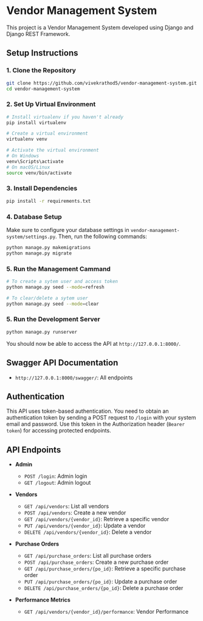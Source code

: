 # Vendor Management System

This project is a Vendor Management System developed using Django and Django REST Framework.

## Setup Instructions

### 1. Clone the Repository

```bash
git clone https://github.com/vivekrathod5/vendor-management-system.git
cd vendor-management-system
```

### 2. Set Up Virtual Environment

```bash
# Install virtualenv if you haven't already
pip install virtualenv

# Create a virtual environment
virtualenv venv

# Activate the virtual environment
# On Windows
venv\Scripts\activate
# On macOS/Linux
source venv/bin/activate
```

### 3. Install Dependencies

```bash
pip install -r requirements.txt
```

### 4. Database Setup

Make sure to configure your database settings in `vendor-management-system/settings.py`. Then, run the following commands:

```bash
python manage.py makemigrations
python manage.py migrate
```


### 5. Run the Management Cammand
```bash
# To create a sytem user and access token
python manage.py seed --mode=refresh

# To clear/delete a sytem user
python manage.py seed --mode=clear
```


### 5. Run the Development Server

```bash
python manage.py runserver
```

You should now be able to access the API at `http://127.0.0.1:8000/`.





## Swagger API Documentation
  - `http://127.0.0.1:8000/swagger/`: All endpoints



## Authentication

This API uses token-based authentication. You need to obtain an authentication token by sending a POST request to `/login` with your system email and password. Use this token in the Authorization header (`Bearer token`) for accessing protected endpoints.



## API Endpoints

- **Admin**
  - `POST /login`: Admin login
  - `GET /logout`: Admin logout


- **Vendors**
  - `GET /api/vendors`: List all vendors
  - `POST /api/vendors`: Create a new vendor
  - `GET /api/vendors/{vendor_id}`: Retrieve a specific vendor
  - `PUT /api/vendors/{vendor_id}`: Update a vendor
  - `DELETE /api/vendors/{vendor_id}`: Delete a vendor

- **Purchase Orders**
  - `GET /api/purchase_orders`: List all purchase orders
  - `POST /api/purchase_orders`: Create a new purchase order
  - `GET /api/purchase_orders/{po_id}`: Retrieve a specific purchase order
  - `PUT /api/purchase_orders/{po_id}`: Update a purchase order
  - `DELETE /api/purchase_orders/{po_id}`: Delete a purchase order

- **Performance Metrics**
  - `GET /api/vendors/{vendor_id}/performance`: Vendor Performance
